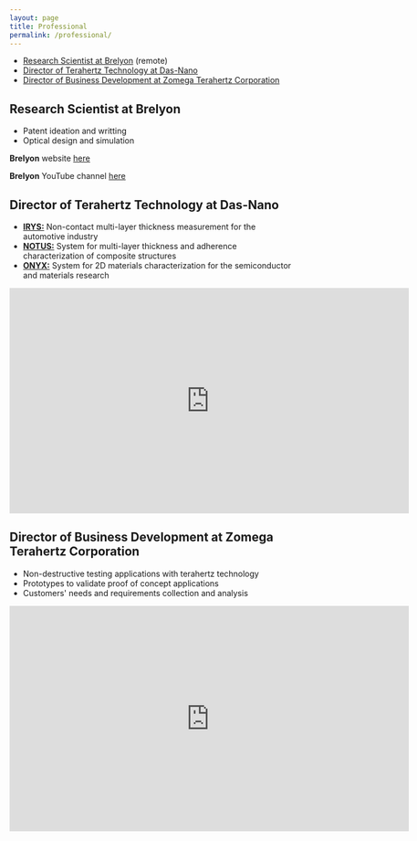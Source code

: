 ```yaml
---
layout: page
title: Professional
permalink: /professional/
---
```



- [Research Scientist at Brelyon](#research-scientist-at-brelyon) (remote)
- [Director of Terahertz Technology at Das-Nano](#director-of-terahertz-technology-at-das-nano)
- [Director of Business Development at Zomega Terahertz Corporation](#director-of-business-development-at-zomega-terahertz-corporation)


## Research Scientist at Brelyon

- Patent ideation and writting
- Optical design and simulation
  
**Brelyon** website [here](https://brelyon.com/)

**Brelyon** YouTube channel [here](https://www.youtube.com/@brelyon/videos)


## Director of Terahertz Technology at Das-Nano

- [**IRYS:**](https://das-nano.com/multilayer-coating-thickness-measurement-and-data-analysis/) Non-contact multi-layer thickness measurement for the automotive industry
- [**NOTUS:**](https://das-nano.com/notus-terahertz-technology/) System for multi-layer thickness and adherence characterization of composite structures
- [**ONYX:**](https://das-nano.com/onyx-terahertz-technology/) System for 2D materials characterization for the semiconductor and materials research

<iframe src="https://onedrive.live.com/embed?resid=F5F1ECEA6F58D121%21598138&authkey=!AOmK_Md4uyqHLrs&em=2" width="700" height="395" frameborder="0" scrolling="no"></iframe>


## Director of Business Development at Zomega Terahertz Corporation

- Non-destructive testing applications with terahertz technology
- Prototypes to validate proof of concept applications
- Customers' needs and requirements collection and analysis

<iframe src="https://onedrive.live.com/embed?resid=F5F1ECEA6F58D121%21598141&authkey=!AD767_MFAdVxtVA&em=2" width="700" height="395" frameborder="0" scrolling="no"></iframe>
